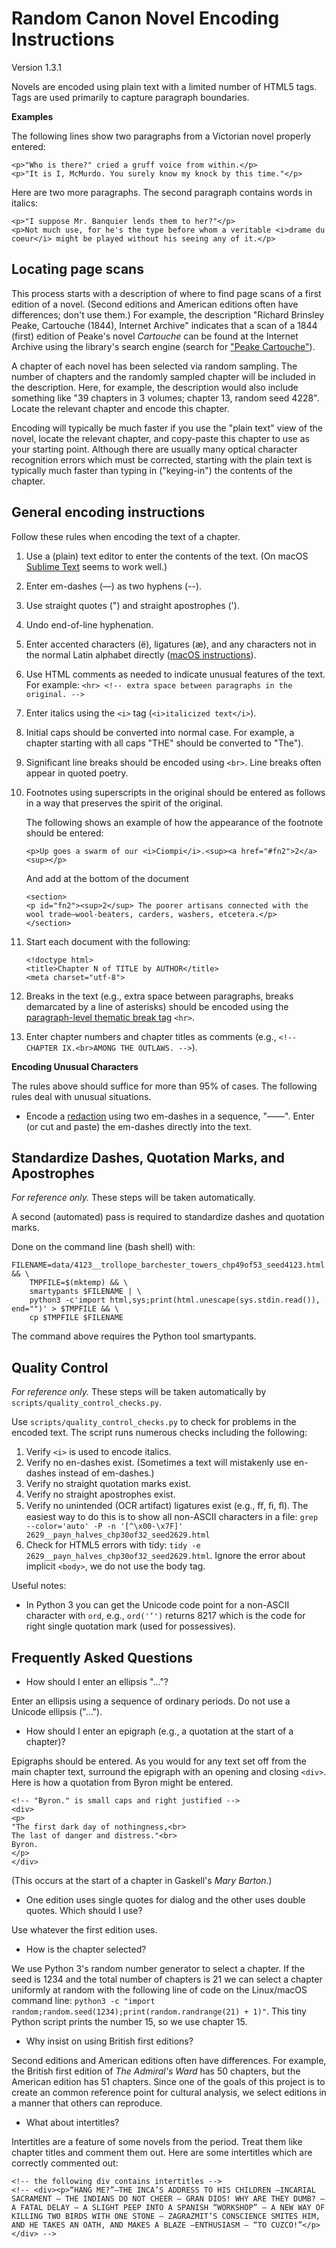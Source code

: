 Random Canon Novel Encoding Instructions
========================================

Version 1.3.1

Novels are encoded using plain text with a limited number of HTML5 tags. Tags are used primarily to capture paragraph boundaries.

**Examples**

The following lines show two paragraphs from a Victorian novel properly entered:

```
<p>"Who is there?" cried a gruff voice from within.</p>
<p>"It is I, McMurdo. You surely know my knock by this time."</p>
```

Here are two more paragraphs. The second paragraph contains words in italics:

```
<p>"I suppose Mr. Banquier lends them to her?"</p>
<p>Not much use, for he's the type before whom a veritable <i>drame du coeur</i> might be played without his seeing any of it.</p>
```

## Locating page scans

This process starts with a description of where to find page scans of a first edition of a novel.
(Second editions and American editions often have differences; don't use them.) For example, the
description "Richard Brinsley Peake, Cartouche (1844), Internet Archive" indicates that a scan of a
1844 (first) edition of Peake's novel *Cartouche* can be found at the Internet Archive using the
library's search engine (search for ["Peake
Cartouche"](https://archive.org/search.php?query=Peake%20Cartouche)).

A chapter of each novel has been selected via random sampling. The number of chapters and the
randomly sampled chapter will be included in the description.  Here, for example, the description
would also include something like "39 chapters in 3 volumes; chapter 13, random seed 4228". Locate
the relevant chapter and encode this chapter.

Encoding will typically be much faster if you use the "plain text" view of the novel, locate the
relevant chapter, and copy-paste this chapter to use as your starting point. Although there are
usually many optical character recognition errors which must be corrected, starting with the plain
text is typically much faster than typing in ("keying-in") the contents of the chapter.

## General encoding instructions

Follow these rules when encoding the text of a chapter.

1.	Use a (plain) text editor to enter the contents of the text. (On macOS [Sublime Text](https://www.sublimetext.com/) seems to work well.)
1.	Enter em-dashes (—) as two hyphens (--).
1.	Use straight quotes (") and straight apostrophes (').
1.	Undo end-of-line hyphenation.
1.	Enter accented characters (ë), ligatures (æ), and any characters not in the normal Latin alphabet directly ([macOS instructions](https://support.apple.com/en-us/HT201586)).
1.	Use HTML comments as needed to indicate unusual features of the text. For example: ``<hr> <!-- extra space between paragraphs in the original. -->``
1.	Enter italics using the ``<i>`` tag (``<i>italicized text</i>``).
1.	Initial caps should be converted into normal case. For example, a chapter starting with all caps "THE" should be converted to "The").
1.	Significant line breaks should be encoded using ``<br>``. Line breaks often appear in quoted poetry.
1.	Footnotes using superscripts in the original should be entered as follows in a way that preserves the spirit of the original.

    The following shows an example of how the appearance of the footnote should be entered:

    ```
    <p>Up goes a swarm of our <i>Ciompi</i>.<sup><a href="#fn2">2</a><sup></p>
    ```

    And add at the bottom of the document

    ```
    <section>
    <p id="fn2"><sup>2</sup> The poorer artisans connected with the wool trade—wool-beaters, carders, washers, etcetera.</p>
    </section>
    ```
1.	Start each document with the following:
    ```
    <!doctype html>
    <title>Chapter N of TITLE by AUTHOR</title>
    <meta charset="utf-8">
    ```
1.	Breaks in the text (e.g., extra space between paragraphs, breaks demarcated by a line of asterisks) should be encoded using the [paragraph-level thematic break tag](https://developer.mozilla.org/en-US/docs/Web/HTML/Element/hr) ``<hr>``.
1.	Enter chapter numbers and chapter titles as comments (e.g., ``<!-- CHAPTER IX.<br>AMONG THE OUTLAWS. -->``).

**Encoding Unusual Characters**

The rules above should suffice for more than 95% of cases. The following rules deal with unusual situations.

- Encode a [redaction](https://en.wikipedia.org/wiki/Fillet_(redaction)) using two em-dashes in a sequence, "—―". Enter (or cut and paste) the em-dashes directly into the text.


## Standardize Dashes, Quotation Marks, and Apostrophes

*For reference only.* These steps will be taken automatically.

A second (automated) pass is required to standardize dashes and quotation marks.

Done on the command line (bash shell) with:

```
FILENAME=data/4123__trollope_barchester_towers_chp49of53_seed4123.html && \
    TMPFILE=$(mktemp) && \
    smartypants $FILENAME | \
    python3 -c'import html,sys;print(html.unescape(sys.stdin.read()), end="")' > $TMPFILE && \
    cp $TMPFILE $FILENAME
```

The command above requires the Python tool smartypants.

## Quality Control

*For reference only.* These steps will be taken automatically by ``scripts/quality_control_checks.py``.

Use ``scripts/quality_control_checks.py`` to check for problems in the encoded text. The script runs numerous checks including the following:

1. Verify ``<i>`` is used to encode italics.
1. Verify no en-dashes exist. (Sometimes a text will mistakenly use en-dashes instead of em-dashes.)
1. Verify no straight quotation marks exist.
1. Verify no straight apostrophes exist.
1. Verify no unintended (OCR artifact) ligatures exist (e.g., ﬀ, ﬁ, ﬂ). The easiest way to do this is to show all non-ASCII characters in a file: ``grep --color='auto' -P -n '[^\x00-\x7F]' 2629__payn_halves_chp30of32_seed2629.html``
1. Check for HTML5 errors with tidy: ``tidy -e 2629__payn_halves_chp30of32_seed2629.html``. Ignore the error about implicit ``<body>``, we do not use the body tag.

Useful notes:

- In Python 3 you can get the Unicode code point for a non-ASCII character with ``ord``, e.g., ``ord('’')`` returns 8217 which is the code for right single quotation mark (used for possessives).


## Frequently Asked Questions

- How should I enter an ellipsis "..."?

Enter an ellipsis using a sequence of ordinary periods. Do not use a Unicode ellipsis ("…").

- How should I enter an epigraph (e.g., a quotation at the start of a chapter)?

Epigraphs should be entered. As you would for any text set off from the main chapter text, surround the epigraph with an opening and closing ``<div>``. Here is how a quotation from Byron might be entered.

```
<!-- "Byron." is small caps and right justified -->
<div>
<p>
"The first dark day of nothingness,<br>
The last of danger and distress."<br>
Byron.
</p>
</div>
```

(This occurs at the start of a chapter in Gaskell's *Mary Barton*.)

- One edition uses single quotes for dialog and the other uses double quotes. Which should I use?

Use whatever the first edition uses.

- How is the chapter selected?

We use Python 3's random number generator to select a chapter. If the seed is 1234 and the total
number of chapters is 21 we can select a chapter uniformly at random with the following line of code
on the Linux/macOS command line: ``python3 -c "import
random;random.seed(1234);print(random.randrange(21) + 1)"``. This tiny Python script prints the
number 15, so we use chapter 15.

- Why insist on using British first editions?

Second editions and American editions often have differences. For example, the British first edition
of *The Admiral's Ward* has 50 chapters, but the American edition has 51 chapters. Since one of the
goals of this project is to create an common reference point for cultural analysis, we select
editions in a manner that others can reproduce.

- What about intertitles?

Intertitles are a feature of some novels from the period. Treat them like
chapter titles and comment them out. Here are some intertitles which are
correctly commented out:

```
<!-- the following div contains intertitles -->
<!-- <div><p>“HANG ME?”—THE INCA’S ADDRESS TO HIS CHILDREN —INCARIAL SACRAMENT — THE INDIANS DO NOT CHEER — GRAN DIOS! WHY ARE THEY DUMB? — A FATAL DELAY — A SLIGHT PEEP INTO A SPANISH “WORKSHOP” — A NEW WAY OF KILLING TWO BIRDS WITH ONE STONE — ZAGRAZMIT’S CONSCIENCE SMITES HIM, AND HE TAKES AN OATH, AND MAKES A BLAZE —ENTHUSIASM — “TO CUZCO!”</p></div> -->
```
